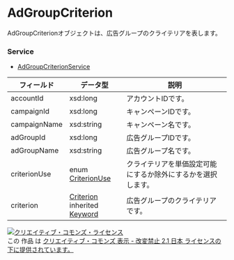 # AdGroupCriterion
AdGroupCriterionオブジェクトは、広告グループのクライテリアを表します。
### Service
+ [AdGroupCriterionService](../services/AdGroupCriterionService.md)

| フィールド | データ型 | 説明 | 
|---|---|---|
| accountId| xsd:long| アカウントIDです。 |
| campaignId| xsd:long| キャンペーンIDです。 |
| campaignName| xsd:string| キャンペーン名です。 |
| adGroupId| xsd:long| 広告グループIDです。 |
| adGroupName| xsd:string| 広告グループ名です。 |
| criterionUse| enum <a href="../data/CriterionUse.md">CriterionUse</a>| クライテリアを単価設定可能にするか除外にするかを選択します。 |
| criterion| <a href="../data/Criterion.md">Criterion</a><br>inherited <a href="../data/Keyword.md">Keyword</a>|広告グループのクライテリアです。 |
<a rel="license" href="http://creativecommons.org/licenses/by-nd/2.1/jp/"><img alt="クリエイティブ・コモンズ・ライセンス" style="border-width:0" src="https://i.creativecommons.org/l/by-nd/2.1/jp/88x31.png" /></a><br />この 作品 は <a rel="license" href="http://creativecommons.org/licenses/by-nd/2.1/jp/">クリエイティブ・コモンズ 表示 - 改変禁止 2.1 日本 ライセンスの下に提供されています。</a>
